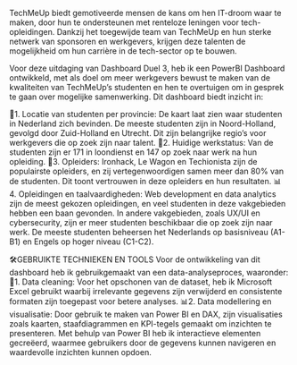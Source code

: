 TechMeUp biedt gemotiveerde mensen de kans om hen IT-droom waar te maken, door hun te ondersteunen met renteloze leningen voor tech-opleidingen. Dankzij het toegewijde team van TechMeUp en hun sterke netwerk van sponsoren en werkgevers, krijgen deze talenten de mogelijkheid om hun carrière in de tech-sector op te bouwen.

Voor deze uitdaging van Dashboard Duel 3, heb ik een PowerBI Dashboard ontwikkeld, met als doel om meer werkgevers bewust te maken van de kwaliteiten van TechMeUp’s studenten en hen te overtuigen om in gesprek te gaan over mogelijke samenwerking.  Dit dashboard biedt inzicht in:

📍1. Locatie van studenten per provincie: De kaart laat zien waar studenten in Nederland zich bevinden. De meeste studenten zijn in Noord-Holland, gevolgd door Zuid-Holland en Utrecht. Dit zijn belangrijke regio’s voor werkgevers die op zoek zijn naar talent.
💼2. Huidige werkstatus: Van de studenten zijn er 171 in loondienst en 147 op zoek naar werk na hun opleiding.
🏫3. Opleiders: Ironhack, Le Wagon en Techionista zijn de populairste opleiders, en zij vertegenwoordigen samen meer dan 80% van de studenten. Dit toont vertrouwen in deze opleiders en hun resultaten.
📊 4. Opleidingen en taalvaardigheden: Web development en data analytics zijn de meest gekozen opleidingen, en veel studenten in deze vakgebieden hebben een baan gevonden. In andere vakgebieden, zoals UX/UI en cybersecurity, zijn er meer studenten beschikbaar die op zoek zijn naar werk. De meeste studenten beheersen het Nederlands op basisniveau (A1-B1) en Engels op hoger niveau (C1-C2). 

🛠️GEBRUIKTE TECHNIEKEN EN TOOLS
Voor de ontwikkeling van dit dashboard heb ik gebruikgemaakt van een data-analyseproces, waaronder:
🧹1. Data cleaning: Voor het opschonen van de dataset, heb ik Microsoft Excel gebruikt waarbij irrelevante gegevens zijn verwijderd en consistente formaten zijn toegepast voor betere analyses.
📊2. Data modellering en visualisatie: Door gebruik te maken van Power BI en DAX, zijn visualisaties zoals kaarten, staafdiagrammen en KPI-tegels gemaakt om inzichten te presenteren.
Met behulp van Power BI heb ik interactieve elementen gecreëerd, waarmee gebruikers door de gegevens kunnen navigeren en waardevolle inzichten kunnen opdoen.
